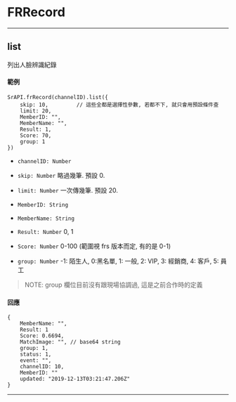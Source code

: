 # FRRecord

---

## list

列出人臉辨識紀錄

#### 範例

```
SrAPI.frRecord(channelID).list({
    skip: 10,         // 這些全都是選擇性參數, 若都不下, 就只會用預設條件查 
    limit: 20,
    MemberID: "",
    MemberName: "",
    Result: 1, 
    Score: 70,
    group: 1
})
```

- `channelID: Number`

- `skip: Number` 略過幾筆. 預設 0.

- `limit: Number` 一次傳幾筆. 預設 20.

- `MemberID: String` 

- `MemberName: String` 

- `Result: Number` 0, 1

- `Score: Number` 0-100 (範圍視 frs 版本而定, 有的是 0-1)

- `group: Number` -1: 陌生人, 0:黑名單, 1: 一般, 2: VIP, 3: 經銷商, 4: 客戶, 5: 員工

> NOTE: group 欄位目前沒有跟現場協調過, 這是之前合作時的定義

#### 回應

```
{
    MemberName: "",
    Result: 1
    Score: 0.6694,
    MatchImage: "", // base64 string
    group: 1,
    status: 1,
    event: "",
    channelID: 10,
    MemberID: ""
    updated: "2019-12-13T03:21:47.206Z"
}
```

---
